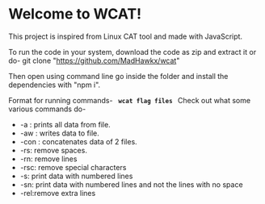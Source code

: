 # Welcome to WCAT!

This project is inspired from Linux CAT tool and made with JavaScript.

To run the code in your system, download the code as zip and extract it or do-
 git clone "https://github.com/MadHawkx/wcat"

Then open using command line go inside the folder and install the dependencies with  "npm i".


Format for running commands-
<strong>
<code>
wcat flag files
</code>
</strong>
Check out what some various commands do-

 - -a  : prints all data from file.
 - -aw  : writes data to file.
 - -con : concatenates data of 2 files.
 - -rs: remove spaces.
 - -rn: remove lines
 - -rsc: remove special characters
 - -s: print data with numbered lines
 - -sn: print data with numbered lines and not the lines with no space
 - -rel:remove extra lines
